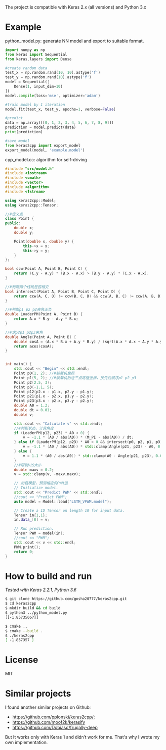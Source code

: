 The project is compatible with Keras 2.x (all versions) and Python 3.x

# Example

python_model.py: generate  NN model and export to suitable format.

```python
import numpy as np
from keras import Sequential
from keras.layers import Dense

#create random data
test_x = np.random.rand(10, 10).astype('f')
test_y = np.random.rand(10).astype('f')
model = Sequential([
    Dense(1, input_dim=10)
])
model.compile(loss='mse', optimizer='adam')

#train model by 1 iteration
model.fit(test_x, test_y, epochs=1, verbose=False)

#predict
data = np.array([[0, 1, 2, 3, 4, 5, 6, 7, 8, 9]])
prediction = model.predict(data)
print(prediction)

#save model
from keras2cpp import export_model
export_model(model, 'example.model')
```

cpp_model.cc: algorithm for self-driving

```c++
#include "src/model.h"
#include <iostream>
#include <cmath>
#include <vector>
#include <algorithm>
#include <fstream>

using keras2cpp::Model;
using keras2cpp::Tensor;

//#定义点
class Point {
public:
    double x;
    double y;

    Point(double x, double y) {
        this->x = x;
        this->y = y;
    }
};

bool ccw(Point A, Point B, Point C) {
    return (C.y - A.y) * (B.x - A.x) > (B.y - A.y) * (C.x - A.x);
}

//#判断两个线段是否相交
bool intersect(Point A, Point B, Point C, Point D) {
    return ccw(A, C, D) != ccw(B, C, D) && ccw(A, B, C) != ccw(A, B, D);
}

//#判断p1 p2 p2夹角正负
double LoaderPM(Point A, Point B) {
    return A.x * B.y - A.y * B.x;
}

//#求p2p1 p2p3夹角
double Angle(Point A, Point B) {
    double cosA = (A.x * B.x + A.y * B.y) / (sqrt(A.x * A.x + A.y * A.y) * sqrt(B.x * B.x + B.y * B.y));
    return acos(cosA);
}


int main() {
    std::cout << "Begin" << std::endl;
    Point p0(1, 2); //#装载机坐标
    Point p1(5, 2); //#装载机附近三点路径坐标，按先后顺序p1 p2 p3
    Point p2(2.5, 3);
    Point p3(-1.1, 5);
    Point p12(p2.x - p1.x, p2.y - p1.y);
    Point p21(p1.x - p2.x, p1.y - p2.y);
    Point p23(p3.x - p2.x, p3.y - p2.y);
    double A0 = 1.2;
    double dt = 0.01;
    double v;

    std::cout << "Calculate v" << std::endl;
    //#判断状态，计算角度
    if (LoaderPM(p12, p23) * A0 < 0) {
        v = -1.1 * (A0 / abs(A0)) * (M_PI - abs(A0)) / dt;
    } else if (LoaderPM(p12, p23) * A0 > 0 && intersect(p0, p2, p1, p3)) {
        v = -1.1 * (A0 / abs(A0)) * std::clamp(Angle(p21, p23) - A0, 0.0, 4.0) / dt;
    } else {
        v = 1.1 * (A0 / abs(A0)) * std::clamp(A0 - Angle(p21, p23), 0.0, 4.0) / dt;
    }
    //#限制v的大小
    double maxv = 0.2;
    v = std::clamp(v, -maxv,maxv);

    // 加载模型，预测相应的PWM值
    // Initialize model.
    std::cout << "Predict PWM" << std::endl;
    //cout << "Predict PWM";
    auto model = Model::load("LSTM_VPWM.model");

    // Create a 1D Tensor on length 10 for input data.
    Tensor in{1,1};
    in.data_[0] = v;

    // Run prediction.
    Tensor PWM = model(in);
    //cout << "PWM";
    std::cout << v << std::endl;
    PWM.print();
    return 0;
}
```

# How to build and run

*Tested with Keras 2.2.1, Python 3.6*

```bash
$ git clone https://github.com/gosha20777/keras2cpp.git
$ cd keras2cpp
$ mkdir build && cd build
$ python3 ../python_model.py
[[-1.85735667]]

$ cmake ..
$ cmake --build .
$ ./keras2cpp
[ -1.857357 ]
```

# License

MIT

# Similar projects

I found another similar projects on Github:
- <https://github.com/pplonski/keras2cpp/>;
- <https://github.com/moof2k/kerasify>
- <https://github.com/Dobiasd/frugally-deep>

But It works only with Keras 1 and didn’t work for me. 
That's why I wrote my own implementation.
